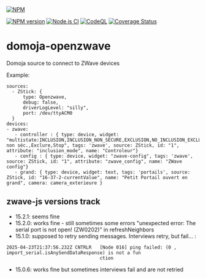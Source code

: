 [//]: # (badges START)
[![NPM](https://nodei.co/npm/domoja.png?downloads=true&downloadRank=true&stars=true)](https://nodei.co/npm/domoja/)

[![NPM version](http://img.shields.io/npm/v/domoja.svg)](https://www.npmjs.org/package/domoja) [![Node.js CI](https://github.com/bchabrier/domoja/actions/workflows/node.js.yml/badge.svg)](https://github.com/bchabrier/domoja/actions/workflows/node.js.yml) [![CodeQL](https://github.com/bchabrier/domoja/actions/workflows/codeql-analysis.yml/badge.svg)](https://github.com/bchabrier/domoja/actions/workflows/codeql-analysis.yml) [![Coverage Status](https://coveralls.io/repos/github/bchabrier/domoja/badge.svg?branch=master)](https://coveralls.io/github/bchabrier/domoja?branch=master)

[//]: # (badges END)


[//]: # (moduleName START)
domoja-openzwave
================
[//]: # (moduleName END)

[//]: # (sourceDoc START)
Domoja source to connect to ZWave devices

Example:
```
sources:
  - ZStick: {
      type: Openzwave,
      debug: false,
      driverLogLevel: "silly",
      port: /dev/ttyACM0
  }
devices:
- zwave:
   - controller : { type: device, widget: "multistate:INCLUSION,INCLUSION_NON_SECURE,EXCLUSION,NO_INCLUSION_EXCLUSION:secondary,secondary,danger,primary:Inclure,Inclure non séc.,Exclure,Stop", tags: 'zwave', source: ZStick, id: "1", attribute: "inclusion_mode", name: "Controleur"} 
   - config : { type: device, widget: "zwave-config", tags: 'zwave', source: ZStick, id: "1", attribute: "zwave_config", name: "ZWave config"} 
   - grand: { type: device, widget: text, tags: 'portails', source: ZStick, id: "16-37-2-currentValue", name: "Petit Portail ouvert en grand", camera: camera_exterieure }
```

[//]: # (sourceDoc END)


zwave-js versions track
-----------------------
- 15.2.1: seems fine
- 15.2.0: works fine - still sometimes some errors "unexpected error: The serial port is not open! (ZW0202)" in refreshNeighbors
- 15.1.0: supposed to retry sending messages. Interviews retry, but fail... :
```
2025-04-23T21:37:56.232Z CNTRLR   [Node 016] ping failed: (0 , import_serial.isAnySendDataResponse) is not a fun
                                  ction
```
- 15.0.6: works fine but sometimes interviews fail and are not retried
